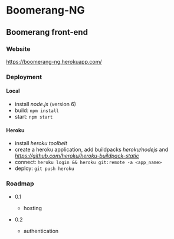 Boomerang-NG
============

Boomerang front-end
-------------------


### Website

https://boomerang-ng.herokuapp.com/


### Deployment

#### Local
* install *node.js* (version 6)
* build: `npm install`
* start: `npm start`

#### Heroku
* install *heroku toolbelt*
* create a heroku application, add buildpacks *heroku/nodejs* and *https://github.com/heroku/heroku-buildpack-static*
* connect: `heroku login && heroku git:remote -a <app_name>`
* deploy: `git push heroku`


### Roadmap

* 0.1
    - hosting

* 0.2
    - authentication
